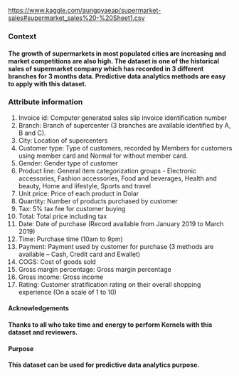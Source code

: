 https://www.kaggle.com/aungpyaeap/supermarket-sales#supermarket_sales%20-%20Sheet1.csv

### Context
#### The growth of supermarkets in most populated cities are increasing and market competitions are also high. The dataset is one of the historical sales of supermarket company which has recorded in 3 different branches for 3 months data. Predictive data analytics methods are easy to apply with this dataset.

### Attribute information
1. Invoice id: Computer generated sales slip invoice identification number
2. Branch: Branch of supercenter (3 branches are available identified by A, B and C).
3. City: Location of supercenters
4. Customer type: Type of customers, recorded by Members for customers using member card and Normal for without member card.
5. Gender: Gender type of customer
6. Product line: General item categorization groups - Electronic accessories, Fashion accessories, Food and beverages, Health and beauty, Home and lifestyle, Sports and travel
7. Unit price: Price of each product in Dolar
8. Quantity: Number of products purchased by customer
9. Tax: 5% tax fee for customer buying
10. Total: Total price including tax
11. Date: Date of purchase (Record available from January 2019 to March 2019)
12. Time: Purchase time (10am to 9pm)
13. Payment: Payment used by customer for purchase (3 methods are available – Cash, Credit card and Ewallet)
14. COGS: Cost of goods sold
15. Gross margin percentage: Gross margin percentage
16. Gross income: Gross income
17. Rating: Customer stratification rating on their overall shopping experience (On a scale of 1 to 10)

#### Acknowledgements
#### Thanks to all who take time and energy to perform Kernels with this dataset and reviewers.

#### Purpose
#### This dataset can be used for predictive data analytics purpose.
